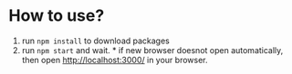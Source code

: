 # How to use?
1. run `npm install` to download packages
2. run `npm start` and wait.
\* if new browser doesnot open automatically, then open [http://localhost:3000/](http://localhost:3000/) in your browser.